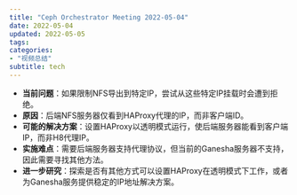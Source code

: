 ```yaml
---
title: "Ceph Orchestrator Meeting 2022-05-04"
date: 2022-05-04
updated: 2022-05-05
tags:
categories:
- "视频总结"
subtitle: tech
---
```



- **当前问题**：如果限制NFS导出到特定IP，尝试从这些特定IP挂载时会遭到拒绝。
- **原因**：后端NFS服务器仅看到HAProxy代理的IP，而非客户端ID。
- **可能的解决方案**：设置HAProxy以透明模式运行，使后端服务器能看到客户端IP，而非H8代理IP。
- **实施难点**：需要后端服务器支持代理协议，但当前的Ganesha服务器不支持，因此需要寻找其他方法。
- **进一步研究**：探索是否有其他方式可以设置HAProxy在透明模式下工作，或者为Ganesha服务提供稳定的IP地址解决方案。